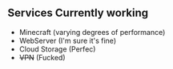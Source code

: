 ## Services Currently working
- Minecraft (varying degrees of performance)
- WebServer (I'm sure it's fine)
- Cloud Storage (Perfec)
- ~~VPN~~ (Fucked)